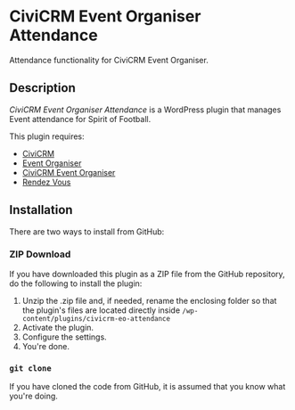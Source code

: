 # CiviCRM Event Organiser Attendance

Attendance functionality for CiviCRM Event Organiser.

## Description

*CiviCRM Event Organiser Attendance* is a WordPress plugin that manages Event attendance for Spirit of Football.

This plugin requires:

* [CiviCRM](https://civicrm.org/download/)
* [Event Organiser](https://wordpress.org/plugins/event-organiser/)
* [CiviCRM Event Organiser](https://github.com/christianwach/civicrm-event-organiser)
* [Rendez Vous](https://github.com/christianwach/rendez-vous/tree/groups)

## Installation

There are two ways to install from GitHub:

### ZIP Download

If you have downloaded this plugin as a ZIP file from the GitHub repository, do the following to install the plugin:

1. Unzip the .zip file and, if needed, rename the enclosing folder so that the plugin's files are located directly inside `/wp-content/plugins/civicrm-eo-attendance`
2. Activate the plugin.
3. Configure the settings.
4. You're done.

### `git clone`

If you have cloned the code from GitHub, it is assumed that you know what you're doing.
